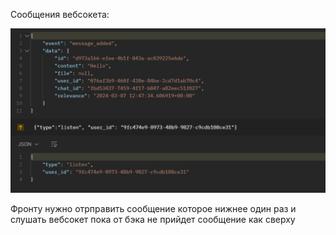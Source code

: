 Сообщения вебсокета:

![img.png](img.png)

Фронту нужно отрправить сообщение которое нижнее один раз и слушать вебсокет пока от бэка не прийдет сообщение как сверху